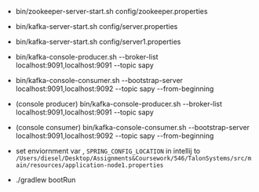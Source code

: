 - bin/zookeeper-server-start.sh config/zookeeper.properties
-  bin/kafka-server-start.sh config/server.properties 
- bin/kafka-server-start.sh config/server1.properties 

- bin/kafka-console-producer.sh --broker-list localhost:9091,localhost:9091 --topic sapy
- bin/kafka-console-consumer.sh --bootstrap-server localhost:9091,localhost:9092 --topic sapy --from-beginning

- (console producer) bin/kafka-console-producer.sh --broker-list localhost:9091,localhost:9091 --topic sapy
- (console consumer) bin/kafka-console-consumer.sh --bootstrap-server localhost:9091,localhost:9092 --topic sapy --from-beginning


- set enviornment var ,  `SPRING_CONFIG_LOCATION` in intellij to `/Users/diesel/Desktop/Assignments&Coursework/546/TalonSystems/src/main/resources/application-node1.properties`
- ./gradlew bootRun